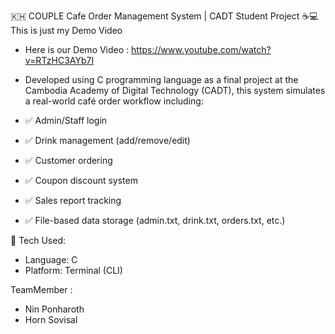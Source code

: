 🇰🇭 COUPLE Cafe Order Management System | CADT Student Project ☕💻
This is just my Demo Video
- Here is our Demo Video :  https://www.youtube.com/watch?v=RTzHC3AYb7I
- Developed using C programming language as a final project at the Cambodia Academy of Digital Technology (CADT), this system simulates a real-world café order workflow including:

- ✅ Admin/Staff login 
- ✅ Drink management (add/remove/edit)
- ✅ Customer ordering
- ✅ Coupon discount system
- ✅ Sales report tracking
- ✅ File-based data storage (admin.txt, drink.txt, orders.txt, etc.)

🔧 Tech Used:
- Language: C
- Platform: Terminal (CLI)

TeamMember :
- Nin Ponharoth
- Horn Sovisal

